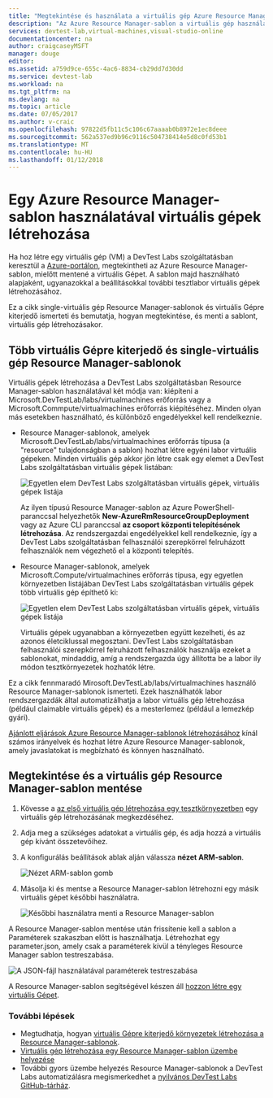 ```yaml
---
title: "Megtekintése és használata a virtuális gép Azure Resource Manager-sablonnal |} Microsoft Docs"
description: "Az Azure Resource Manager-sablon a virtuális gép használata a többi virtuális gép létrehozása"
services: devtest-lab,virtual-machines,visual-studio-online
documentationcenter: na
author: craigcaseyMSFT
manager: douge
editor: 
ms.assetid: a759d9ce-655c-4ac6-8834-cb29dd7d30dd
ms.service: devtest-lab
ms.workload: na
ms.tgt_pltfrm: na
ms.devlang: na
ms.topic: article
ms.date: 07/05/2017
ms.author: v-craic
ms.openlocfilehash: 97822d5fb11c5c106c67aaaab0b8972e1ec8deee
ms.sourcegitcommit: 562a537ed9b96c9116c504738414e5d8c0fd53b1
ms.translationtype: MT
ms.contentlocale: hu-HU
ms.lasthandoff: 01/12/2018
---
```

# <a name="create-virtual-machines-using-an-azure-resource-manager-template"></a>Egy Azure Resource Manager-sablon használatával virtuális gépek létrehozása 

Ha hoz létre egy virtuális gép (VM) a DevTest Labs szolgáltatásban keresztül a [Azure-portálon](http://go.microsoft.com/fwlink/p/?LinkID=525040), megtekintheti az Azure Resource Manager-sablon, mielőtt mentené a virtuális Gépet. A sablon majd használható alapjaként, ugyanazokkal a beállításokkal további tesztlabor virtuális gépek létrehozásához.

Ez a cikk single-virtuális gép Resource Manager-sablonok és virtuális Gépre kiterjedő ismerteti és bemutatja, hogyan megtekintése, és menti a sablont, virtuális gép létrehozásakor.

## <a name="multi-vm-vs-single-vm-resource-manager-templates"></a>Több virtuális Gépre kiterjedő és single-virtuális gép Resource Manager-sablonok
Virtuális gépek létrehozása a DevTest Labs szolgáltatásban Resource Manager-sablon használatával két módja van: kiépíteni a Microsoft.DevTestLab/labs/virtualmachines erőforrás vagy a Microsoft.Commpute/virtualmachines erőforrás kiépítéséhez. Minden olyan más esetekben használható, és különböző engedélyekkel kell rendelkeznie.

- Resource Manager-sablonok, amelyek Microsoft.DevTestLab/labs/virtualmachines erőforrás típusa (a "resource" tulajdonságban a sablon) hozhat létre egyéni labor virtuális gépeken. Minden virtuális gép akkor jön létre csak egy elemet a DevTest Labs szolgáltatásban virtuális gépek listában:

   ![Egyetlen elem DevTest Labs szolgáltatásban virtuális gépek, virtuális gépek listája](./media/devtest-lab-use-arm-template/devtestlab-lab-vm-single-item.png)

   Az ilyen típusú Resource Manager-sablon az Azure PowerShell-paranccsal helyezhetők **New-AzureRmResourceGroupDeployment** vagy az Azure CLI paranccsal **az csoport központi telepítésének létrehozása**. Az rendszergazdai engedélyekkel kell rendelkeznie, így a DevTest Labs szolgáltatásban felhasználói szerepkörrel felruházott felhasználók nem végezhető el a központi telepítés. 

- Resource Manager-sablonok, amelyek Microsoft.Compute/virtualmachines erőforrás típusa, egy egyetlen környezetben listájában DevTest Labs szolgáltatásban virtuális gépek több virtuális gép építhető ki:

   ![Egyetlen elem DevTest Labs szolgáltatásban virtuális gépek, virtuális gépek listája](./media/devtest-lab-use-arm-template/devtestlab-lab-vm-single-environment.png)

   Virtuális gépek ugyanabban a környezetben együtt kezelheti, és az azonos életciklussal megosztani. DevTest Labs szolgáltatásban felhasználói szerepkörrel felruházott felhasználók használja ezeket a sablonokat, mindaddig, amíg a rendszergazda úgy állította be a labor ily módon tesztkörnyezetek hozhatók létre.

Ez a cikk fennmaradó Mirosoft.DevTestLab/labs/virtualmachines használó Resource Manager-sablonok ismerteti. Ezek használhatók labor rendszergazdák által automatizálhatja a labor virtuális gép létrehozása (például claimable virtuális gépek) és a mesterlemez (például a lemezkép gyári).

[Ajánlott eljárások Azure Resource Manager-sablonok létrehozásához](https://docs.microsoft.com/azure/azure-resource-manager/resource-manager-template-best-practices) kínál számos irányelvek és hozhat létre Azure Resource Manager-sablonok, amely javaslatokat is megbízható és könnyen használható.

## <a name="view-and-save-a-virtual-machines-resource-manager-template"></a>Megtekintése és a virtuális gép Resource Manager-sablon mentése
1. Kövesse a [az első virtuális gép létrehozása egy tesztkörnyezetben](devtest-lab-create-first-vm.md) egy virtuális gép létrehozásának megkezdéséhez.
1. Adja meg a szükséges adatokat a virtuális gép, és adja hozzá a virtuális gép kívánt összetevőihez.
1. A konfigurálás beállítások ablak alján válassza **nézet ARM-sablon**.

   ![Nézet ARM-sablon gomb](./media/devtest-lab-use-arm-template/devtestlab-lab-view-rm-template.png)
1. Másolja ki és mentse a Resource Manager-sablon létrehozni egy másik virtuális gépet későbbi használatra.

   ![Későbbi használatra menti a Resource Manager-sablon](./media/devtest-lab-use-arm-template/devtestlab-lab-copy-rm-template.png)

A Resource Manager-sablon mentése után frissítenie kell a sablon a Paraméterek szakaszban előtt is használhatja. Létrehozhat egy parameter.json, amely csak a paraméterek kívül a tényleges Resource Manager sablon testreszabása. 

![A JSON-fájl használatával paraméterek testreszabása](./media/devtest-lab-use-arm-template/devtestlab-lab-custom-params.png)

A Resource Manager-sablon segítségével készen áll [hozzon létre egy virtuális Gépet](devtest-lab-create-environment-from-arm.md).

### <a name="next-steps"></a>További lépések
* Megtudhatja, hogyan [virtuális Gépre kiterjedő környezetek létrehozása a Resource Manager-sablonok](devtest-lab-create-environment-from-arm.md).
* [Virtuális gép létrehozása egy Resource Manager-sablon üzembe helyezése](devtest-lab-create-environment-from-arm.md#deploy-a-resource-manager-template-to-create-a-vm)
* További gyors üzembe helyezés Resource Manager-sablonok a DevTest Labs automatizálásra megismerkedhet a [nyilvános DevTest Labs GitHub-tárház](https://github.com/Azure/azure-quickstart-templates).
